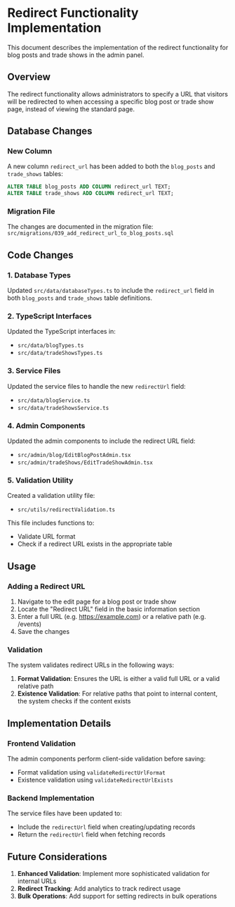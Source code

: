 # Redirect Functionality Implementation

This document describes the implementation of the redirect functionality for blog posts and trade shows in the admin panel.

## Overview

The redirect functionality allows administrators to specify a URL that visitors will be redirected to when accessing a specific blog post or trade show page, instead of viewing the standard page.

## Database Changes

### New Column

A new column `redirect_url` has been added to both the `blog_posts` and `trade_shows` tables:

```sql
ALTER TABLE blog_posts ADD COLUMN redirect_url TEXT;
ALTER TABLE trade_shows ADD COLUMN redirect_url TEXT;
```

### Migration File

The changes are documented in the migration file:
`src/migrations/039_add_redirect_url_to_blog_posts.sql`

## Code Changes

### 1. Database Types

Updated `src/data/databaseTypes.ts` to include the `redirect_url` field in both `blog_posts` and `trade_shows` table definitions.

### 2. TypeScript Interfaces

Updated the TypeScript interfaces in:
- `src/data/blogTypes.ts`
- `src/data/tradeShowsTypes.ts`

### 3. Service Files

Updated the service files to handle the new `redirectUrl` field:
- `src/data/blogService.ts`
- `src/data/tradeShowsService.ts`

### 4. Admin Components

Updated the admin components to include the redirect URL field:
- `src/admin/blog/EditBlogPostAdmin.tsx`
- `src/admin/tradeShows/EditTradeShowAdmin.tsx`

### 5. Validation Utility

Created a validation utility file:
- `src/utils/redirectValidation.ts`

This file includes functions to:
- Validate URL format
- Check if a redirect URL exists in the appropriate table

## Usage

### Adding a Redirect URL

1. Navigate to the edit page for a blog post or trade show
2. Locate the "Redirect URL" field in the basic information section
3. Enter a full URL (e.g. https://example.com) or a relative path (e.g. /events)
4. Save the changes

### Validation

The system validates redirect URLs in the following ways:

1. **Format Validation**: Ensures the URL is either a valid full URL or a valid relative path
2. **Existence Validation**: For relative paths that point to internal content, the system checks if the content exists

## Implementation Details

### Frontend Validation

The admin components perform client-side validation before saving:
- Format validation using `validateRedirectUrlFormat`
- Existence validation using `validateRedirectUrlExists`

### Backend Implementation

The service files have been updated to:
- Include the `redirectUrl` field when creating/updating records
- Return the `redirectUrl` field when fetching records

## Future Considerations

1. **Enhanced Validation**: Implement more sophisticated validation for internal URLs
2. **Redirect Tracking**: Add analytics to track redirect usage
3. **Bulk Operations**: Add support for setting redirects in bulk operations
